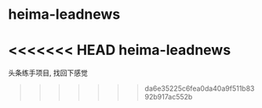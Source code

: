# heima-leadnews
<<<<<<< HEAD
heima-leadnews
=======
头条练手项目, 找回下感觉
>>>>>>> da6e35225c6fea0da40a9f511b8392b917ac552b
